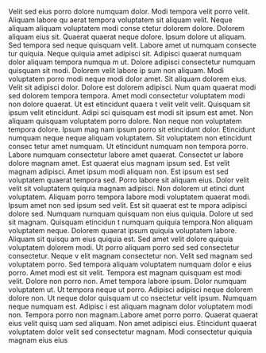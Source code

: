 Velit sed eius porro dolore numquam dolor. Modi tempora velit porro velit. Aliquam labore qu
aerat tempora voluptatem sit aliquam velit. Neque aliquam aliquam voluptatem modi conse
ctetur dolorem dolore. Dolorem aliquam eius sit. Quaerat quaerat neque dolore. Ipsum dolore
 ut aliquam. Sed tempora sed neque quisquam velit. Labore amet ut numquam consecte
tur quiquia.  Neque quiquia amet adipisci sit. Adipisci quaerat numquam dolor aliquam tempora numqua
m ut. Dolore adipisci consectetur numquam quisquam sit modi. Dolorem velit labore ip
sum non aliquam. Modi voluptatem porro modi neque modi dolor amet. Sit aliquam dolorem eius. Velit sit adipisci dolor. Dolore est dolorem adipisci.  Num
quam quaerat modi sed dolorem tempora tempora. Amet modi consectetur voluptatem modi non dolore quaerat. Ut est etincidunt quaera
t velit velit velit. Quisquam sit ipsum velit etincidunt. Adipi
sci quisquam est modi sit ipsum est amet. Non aliquam quisquam voluptatem porro dolore. Non neque non voluptatem tempora dolore. Ipsum mag
nam ipsum porro sit etincidunt dolor. Etincidunt numquam neque neque aliquam voluptatem. Sit voluptatem non etincidunt consec
tetur amet numquam.  Ut etincidunt numquam non tempora porro. Labore numquam consectetur labore amet quaerat. Consectet
ur labore dolore magnam amet. Est quaerat eius magnam ipsum sed. Est velit magnam adipisci. Amet ipsum modi aliquam non.  Est ipsum est sed
 voluptatem quaerat tempora sed. Porro labore sit aliquam eius. Dolor velit velit sit voluptatem quiquia magnam adipisci. Non dolorem ut etinci
dunt voluptatem. Aliquam porro tempora labore modi voluptatem quaerat modi. Ipsum amet non sed ipsum sed velit. Est sit quaerat est te
mpora adipisci dolore sed. Numquam numquam quisquam non eius quiquia. Dolore ut sed sit magnam. Quisquam etincidun
t numquam quiquia tempora.Non aliquam voluptatem neque. Dolorem quaerat ipsum quiquia voluptatem labore. Aliquam sit quisqu
am eius quiquia est. Sed amet velit dolore quiquia voluptatem dolorem modi. Ut porro aliquam porro sed sed consectetur consectetur. Neque v
elit magnam consectetur non.  Velit sed magnam sed voluptatem porro. Sed tempora aliquam voluptatem numquam dolor
e eius porro. Amet modi est sit velit. Tempora est magnam quisquam est modi velit. Dolore non porro non.  Amet tempora labore
 ipsum. Dolor numquam voluptatem ut. Ut tempora neque ut porro. Adipisci adipisci neque dolorem dolore non. Ut neque dolor quisquam ut co
nsectetur velit ipsum. Numquam neque numquam est. Adipisc
i est aliquam magnam dolor voluptatem modi non. Tempora porro non magnam.Labore amet porro porro. Quaerat quaerat eius velit quisq
uam sed aliquam. Non amet adipisci eius. Etincidunt quaerat voluptatem dolor velit sed consectetur magnam. Modi consectetur quiquia magnam eius eius
